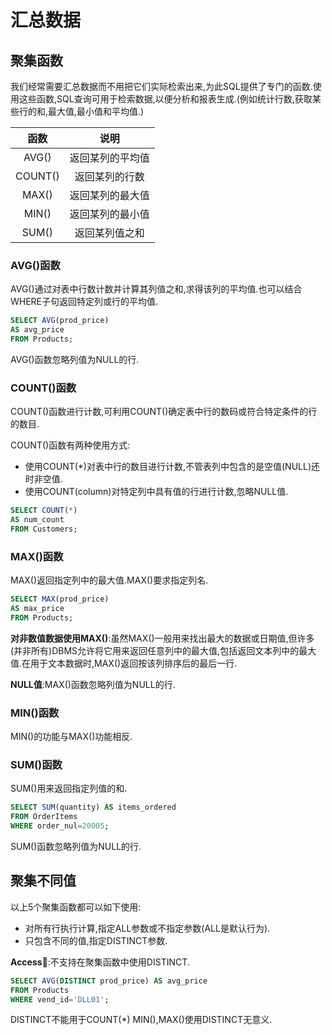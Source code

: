 # 汇总数据

## 聚集函数

我们经常需要汇总数据而不用把它们实际检索出来,为此SQL提供了专门的函数.使用这些函数,SQL查询可用于检索数据,以便分析和报表生成.(例如统计行数,获取某些行的和,最大值,最小值和平均值.)

|  函数   |       说明       |
| :-----: | :--------------: |
|  AVG()  | 返回某列的平均值 |
| COUNT() |  返回某列的行数  |
|  MAX()  | 返回某列的最大值 |
|  MIN()  | 返回某列的最小值 |
|  SUM()  |  返回某列值之和  |

### AVG()函数

AVG()通过对表中行数计数并计算其列值之和,求得该列的平均值.也可以结合WHERE子句返回特定列或行的平均值.

```sql
SELECT AVG(prod_price)
AS avg_price
FROM Products;
```

AVG()函数忽略列值为NULL的行.

### COUNT()函数

COUNT()函数进行计数,可利用COUNT()确定表中行的数码或符合特定条件的行的数目.

COUNT()函数有两种使用方式:

- 使用COUNT(*)对表中行的数目进行计数,不管表列中包含的是空值(NULL)还时非空值.
- 使用COUNT(column)对特定列中具有值的行进行计数,忽略NULL值.

```sql
SELECT COUNT(*)
AS num_count
FROM Customers;
```

### MAX()函数

MAX()返回指定列中的最大值.MAX()要求指定列名.

```sql
SELECT MAX(prod_price)
AS max_price
FROM Products;
```

**对非数值数据使用MAX()**:虽然MAX()一般用来找出最大的数据或日期值,但许多(并非所有)DBMS允许将它用来返回任意列中的最大值,包括返回文本列中的最大值.在用于文本数据时,MAX()返回按该列排序后的最后一行.

**NULL值**:MAX()函数忽略列值为NULL的行.

### MIN()函数

MIN()的功能与MAX()功能相反.

### SUM()函数

SUM()用来返回指定列值的和.

```sql
SELECT SUM(quantity) AS items_ordered
FROM OrderItems
WHERE order_nul=20005;
```

SUM()函数忽略列值为NULL的行.

## 聚集不同值

以上5个聚集函数都可以如下使用:

- 对所有行执行计算,指定ALL参数或不指定参数(ALL是默认行为).
- 只包含不同的值,指定DISTINCT参数.
  
**Access**:不支持在聚集函数中使用DISTINCT.

```sql
SELECT AVG(DISTINCT prod_price) AS avg_price
FROM Products
WHERE vend_id='DLL01';
```

DISTINCT不能用于COUNT(*)
MIN(),MAX()使用DISTINCT无意义.